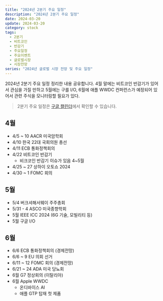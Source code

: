 ```yaml
---
title: "2024년 2분기 주요 일정"
description: "2024년 2분기 주요 일정"
date: 2024-03-20
update: 2024-03-20
category: stock
tags:
  - 2분기
  - 비트코인
  - 반감기
  - 주요일정
  - 주요이벤트
  - 글로벌시장
  - 시장전망
series: "2024년 글로벌 시장 전망 및 주요 일정"
---
```


2024년 2분기 주요 일정 정리한 내용 공유합니다. 4월 말에는 비트코인 반감기가 있어서 관심을 가질 만하고 5월에는 구를 I/O, 6월에 애플 WWDC 컨퍼런스가 예정되어 있어서 관련 주식을 모니터링할 필요가 있다.

> 2분기 주요 일정은 [구글 캘린더](https://calendar.google.com/calendar/u/0?cid=OGNjOTU3OWMwYmUyMDA0ODZjMWViZGQ4ODAxODcyMDc3OTRiMDdjMWU3NmRjMGIzNjYxOWZlMzA5ZjdjNTM4M0Bncm91cC5jYWxlbmRhci5nb29nbGUuY29t)에서 확인할 수 있습니다.
  

## 4월

- 4/5 ~ 10 AACR 미국암학회
- 4/10 한국 22대 국회의원 총선
- 4/11 ECB 통화정책회의
- 4/22 비트코인 반감기
  - 비크코인 반감기 이슈가 있음 4~5월
- 4/25 ~ 27 상하이 오토쇼 2024
- 4/30 ~ 1 FOMC 회의

## 5월

- 5/4 버크셔해서웨이 주주총회
- 5/31 - 4 ASCO 미국종향학회
- 5월 IEEE ICC 2024 (6G 기술, 모빌리티 등)
- 5월 구글 I/O

## 6월

- 6/6 ECB 통화정책회의 (경제전망)
- 6/6 ~ 9 EU 의회 선거
- 6/11 ~ 12 FOMC 회의 (경제전망)
- 6/21 ~ 24 ADA 미국 당뇨회
- 6월 G7 정상회의 (이탈리아)
- 6월 Apple WWDC
  - 온디바이스 AI
  - 애플 GTP 탑재 첫 제품
